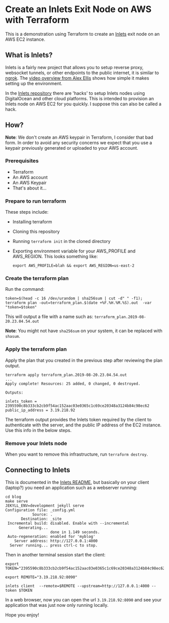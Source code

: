 # Create an Inlets Exit Node on AWS with Terraform

This is a demonstration using Terraform to create an
[Inlets](https://github.com/alexellis/inlets) exit node on an AWS EC2 instance.

## What is Inlets?

Inlets is a fairly new project that allows you to setup reverse proxy, websocket
tunnels, or other endpoints to the public internet, it is similar to
[ngrok](https://ngrok.com/). The [video overview from Alex
Ellis](https://youtu.be/jrAqqe8N3q4) shows how simple it makes setting up the
environment.

In the [Inlets repository](https://github.com/alexellis/inlets/tree/master/hack)
there are 'hacks' to setup Inlets nodes using DigitalOcean and other cloud
platforms. This is intended to provision an Inlets node on AWS EC2 for you
quickly. I suppose this can also be called a hack.

## How?

**Note**: We don't create an AWS keypair in Terraform, I consider that bad form.
In order to avoid any security concerns we expect that you use a keypair
previously generated or uploaded to your AWS account.

### Prerequisites

* Terraform
* An AWS account
* An AWS Keypair
* That's about it...

### Prepare to run terraform

These steps include:

* Installing terraform
* Cloning this repository
* Running `terraform init` in the cloned directory
* Exporting environment variable for your AWS_PROFILE and AWS_REGION. This looks something like:

    `export AWS_PROFILE=blah && export AWS_REGION=us-east-2`

### Create the terraform plan

Run the command:

```
token=$(head -c 16 /dev/urandom | sha256sum | cut -d" " -f1); terraform plan -out=terraform_plan.$(date +%F.%H.%M.%S).out  -var "token=$token"
```

This will output a file with a name such as: `terraform_plan.2019-08-20.23.04.54.out`

**Note**: You might not have `sha256sum` on your system, it can be replaced
with `shasum`.

### Apply the terraform plan

Apply the plan that you created in the previous step after reviewing the plan output.

```
terraform apply terraform_plan.2019-08-20.23.04.54.out
...
Apply complete! Resources: 25 added, 0 changed, 0 destroyed.

Outputs:

inlets_token = 2395590c8b333cb2cb9f54ac152aac03e0365c1c69ce20348a3124b84c98ec62
public_ip_address = 3.19.218.92
```

The terraform output provides the Inlets token required by the client to
authenticate with the server, and the public IP address of the EC2 instance. Use
this info in the below steps.

### Remove your Inlets node

When you want to remove this infrastructure, run `terraform destroy`.

## Connecting to Inlets

This is documented in the [Inlets
README](https://github.com/alexellis/inlets#install-the-cli), but basically on
your client (laptop?) you need an application such as a webserver running:

```
cd blog
make serve 
JEKYLL_ENV=development jekyll serve
Configuration file: _config.yml
            Source: .
       Destination: _site
 Incremental build: disabled. Enable with --incremental
      Generating... 
                    done in 1.149 seconds.
 Auto-regeneration: enabled for 'myblog'
    Server address: http://127.0.0.1:4000
  Server running... press ctrl-c to stop.
```

Then in another terminal session start the client:

```
export TOKEN="2395590c8b333cb2cb9f54ac152aac03e0365c1c69ce20348a3124b84c98ec62"

export REMOTE="3.19.218.92:8090"

inlets client  --remote=$REMOTE --upstream=http://127.0.0.1:4000 --token $TOKEN
```

In a web browser, now you can open the url `3.19.218.92:8090` and see your
application that was just now only running locally.

Hope you enjoy!